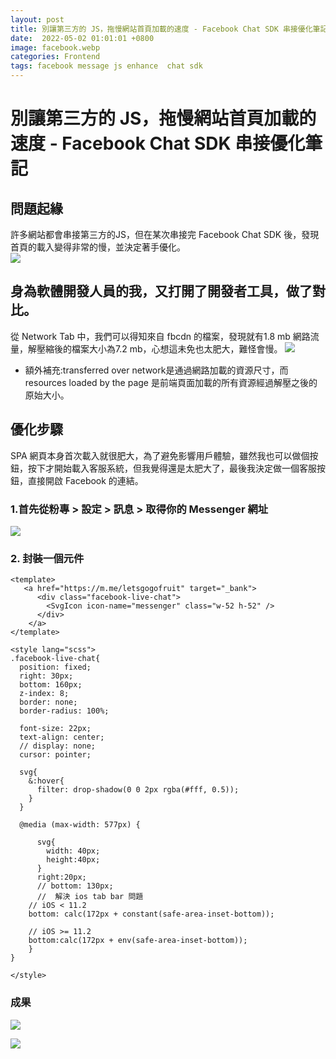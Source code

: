 ```yaml
---
layout: post
title: 別讓第三方的 JS，拖慢網站首頁加載的速度 - Facebook Chat SDK 串接優化筆記
date:  2022-05-02 01:01:01 +0800
image: facebook.webp
categories: Frontend
tags: facebook message js enhance  chat sdk
---
```

# 別讓第三方的 JS，拖慢網站首頁加載的速度 - Facebook Chat SDK 串接優化筆記

## 問題起緣
許多網站都會串接第三方的JS，但在某次串接完 Facebook Chat SDK 後，發現首頁的載入變得非常的慢，並決定著手優化。  
![](https://i.imgur.com/kKwQycR.png)  

## 身為軟體開發人員的我，又打開了開發者工具，做了對比。
從 Network Tab 中，我們可以得知來自 fbcdn 的檔案，發現就有1.8 mb 網路流量，解壓縮後的檔案大小為7.2 mb，心想這未免也太肥大，難怪會慢。
![](https://i.imgur.com/8lvdlTg.png)

* 額外補充:transferred over network是通過網路加載的資源尺寸，而resources loaded by the page 是前端頁面加載的所有資源經過解壓之後的原始大小。

## 優化步驟
SPA 網頁本身首次載入就很肥大，為了避免影響用戶體驗，雖然我也可以做個按鈕，按下才開始載入客服系統，但我覺得還是太肥大了，最後我決定做一個客服按鈕，直接開啟 Facebook 的連結。

### 1.首先從粉專 > 設定 > 訊息 > 取得你的 Messenger 網址

![](https://i.imgur.com/abuia8H.png)

### 2. 封裝一個元件

```
<template>
   <a href="https://m.me/letsgogofruit" target="_bank">
      <div class="facebook-live-chat">
        <SvgIcon icon-name="messenger" class="w-52 h-52" />
      </div>
    </a>
</template>

<style lang="scss">
.facebook-live-chat{
  position: fixed;
  right: 30px;
  bottom: 160px;
  z-index: 8;
  border: none;
  border-radius: 100%;  
  
  font-size: 22px;
  text-align: center;
  // display: none;  
  cursor: pointer;

  svg{
    &:hover{
      filter: drop-shadow(0 0 2px rgba(#fff, 0.5));
    }
  }

  @media (max-width: 577px) {
    
      svg{
        width: 40px;
        height:40px;
      }  
      right:20px;  
      // bottom: 130px;
      //  解決 ios tab bar 問題
    // iOS < 11.2
    bottom: calc(172px + constant(safe-area-inset-bottom));

    // iOS >= 11.2
    bottom:calc(172px + env(safe-area-inset-bottom));
    }  
}

</style>
```

### 成果
![](https://i.imgur.com/4hDB5SR.png)

![](https://i.imgur.com/C6yr0yz.png)